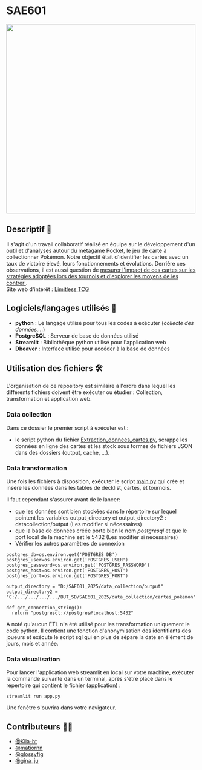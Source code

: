# SAE601
<img src="https://upload.wikimedia.org/wikipedia/commons/c/c2/Pokemon_TCG_Pocket_logo.png" width="500" />

## Descriptif :memo:
Il s'agit d'un travail collaboratif réalisé en équipe sur le développement d'un outil et d'analyses autour du métagame Pocket, le jeu de carte à collectionner Pokémon. Notre objectif était d'identifier les cartes avec un taux de victoire élevé, leurs fonctionnements et évolutions. Derrière ces observations, il est aussi question de <ins> mesurer l'impact de ces cartes sur les stratégies adoptées lors des tournois et d'explorer les moyens de les contrer </ins>. \
Site web d'intérêt : [Limitless TCG](https://play.limitlesstcg.com/)

## Logiciels/langages utilisés :pushpin:
- **python** : Le langage utilisé pour tous les codes à exécuter (*collecte des données,...*)
- **PostgreSQL** :  Serveur de base de données utilisé
- **Streamlit** : Bibliothèque python utilisé pour l'application web
- **Dbeaver** : Interface utilisé pour accéder à la base de données

## Utilisation des fichiers :hammer_and_wrench: 
L'organisation de ce repository est similaire à l'ordre dans lequel les différents fichiers doivent être exécuter ou étudier : Collection, transformation et application web.

### Data collection
Dans ce dossier le premier script à exécuter est :
- le script python du fichier [Extraction_donnees_cartes.py](data_collection/Extraction_donnees_carte.py), scrappe les données en ligne des cartes et les stock sous formes de fichiers JSON dans des dossiers (output, cache, ...).

### Data transformation
Une fois les fichiers à disposition, exécuter le script [main.py](./data_transformation/main.py) qui crée et insère les données dans les tables de decklist, cartes, et tournois. 

Il faut cependant s'assurer avant de le lancer:
- que les données sont bien stockées dans le répertoire sur lequel pointent les variables output_directory et output_directory2 : datacollection/output (Les modifier si nécessaires)
- que la base de données créée porte bien le nom *postgresql* et que le port local de la machine est le 5432 (Les modifier si nécessaires)
- Vérifier les autres paramètres de connexion

```
postgres_db=os.environ.get('POSTGRES_DB')
postgres_user=os.environ.get('POSTGRES_USER')
postgres_password=os.environ.get('POSTGRES_PASSWORD')
postgres_host=os.environ.get('POSTGRES_HOST')
postgres_port=os.environ.get('POSTGRES_PORT')

output_directory = "D:/SAE601_2025/data_collection/output"
output_directory2 = "C:/.../.../.../.../BUT_SD/SAE601_2025/data_collection/cartes_pokemon"

def get_connection_string():
  return "postgresql://postgres@localhost:5432"
```
A noté qu'aucun ETL n'a été utilisé pour les transformation uniquement le code python. Il contient une fonction d'anonymisation des identifiants des joueurs et exécute le script sql qui en plus de sépare la date en élément de jours, mois et année. 

### Data visualisation 
Pour lancer l'application web streamlit en local sur votre machine, exécuter la commande suivante dans un terminal, après s'être placé dans le répertoire qui contient le fichier (application) : 
```
streamlit run app.py
```
Une fenêtre s'ouvrira dans votre navigateur.

## Contributeurs :technologist:
- [@Kila-ht](https://github.com/Kila-ht)
- [@matiornn](https://github.com/matiornn)
- [@glossyfig](https://github.com/Glossyfig)
- [@gina_ju](https://github.com/ginaju)
